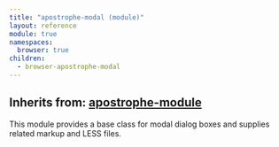 ```yaml
---
title: "apostrophe-modal (module)"
layout: reference
module: true
namespaces:
  browser: true
children:
  - browser-apostrophe-modal
---
```

## Inherits from: [apostrophe-module](../apostrophe-module/index.html)
This module provides a base class for modal dialog boxes and supplies
related markup and LESS files.


